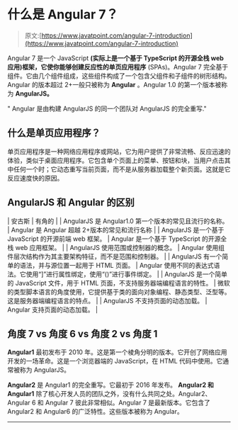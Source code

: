 # 什么是 Angular 7？

> 原文:[https://www.javatpoint.com/angular-7-introduction](https://www.javatpoint.com/angular-7-introduction)

Angular 7 是一个 JavaScript **(实际上是一个基于 TypeScript 的开源全栈 web 应用)**框架，它使你能够创建反应性的**单页应用程序** (SPAs)。Angular 7 完全基于组件。它由几个组件组成，这些组件构成了一个包含父组件和子组件的树形结构。Angular 的版本超过 2+一般只被称为 **Angular** 。Angular 1.0 的第一个版本被称为 **AngularJS。**

" Angular 是由构建 AngularJS 的同一个团队对 AngularJS 的完全重写."

## 什么是单页应用程序？

单页应用程序是一种网络应用程序或网站，它为用户提供了非常流畅、反应迅速的体验，类似于桌面应用程序。它包含单个页面上的菜单、按钮和块，当用户点击其中任何一个时；它动态重写当前页面，而不是从服务器加载整个新页面。这就是它反应速度快的原因。

## AngularJS 和 Angular 的区别

| 安古斯 | 有角的 |
| AngularJS 是 Angular1.0 第一个版本的常见且流行的名称。 | Angular 是 Angular 超越 2+版本的常见和流行名称 |
| AngularJS 是一个基于 JavaScript 的开源前端 web 框架。 | Angular 是一个基于 TypeScript 的开源全栈 web 应用框架。 |
| AngularJS 使用范围或控制器的概念。 | Angular 使用组件层次结构作为其主要架构特征，而不是范围和控制器。 |
| AngularJS 有一个简单的语法，并与源位置一起用于 HTML 页面。 | Angular 使用不同的表达式语法。它使用“]”进行属性绑定，使用“()”进行事件绑定。 |
| AngularJS 是一个简单的 JavaScript 文件，用于 HTML 页面，不支持服务器端编程语言的特性。 | 微软的类型脚本语言的角度使用，它提供基于类的面向对象编程、静态类型、泛型等。这是服务器端编程语言的特点。 |
| AngularJS 不支持页面的动态加载。 | Angular 支持页面的动态加载。 |

## 角度 7 vs 角度 6 vs 角度 2 vs 角度 1

**Angular1** 最初发布于 2010 年。这是第一个棱角分明的版本。它开创了网络应用开发的一场革命。这是一个浏览器端的 JavaScript，在 HTML 代码中使用。它通常被称为 AngularJS。

**Angular2** 是 Angular1 的完全重写。它最初于 2016 年发布。 **Angular2 和 Angular1** 除了核心开发人员的团队之外，没有什么共同之处。Angular2、Angular 6 和 Angular 7 彼此非常相似。Angular 7 是最新版本。它包含了 Angular2 和 Angular6 的广泛特性。这些版本被称为 Angular。

* * *